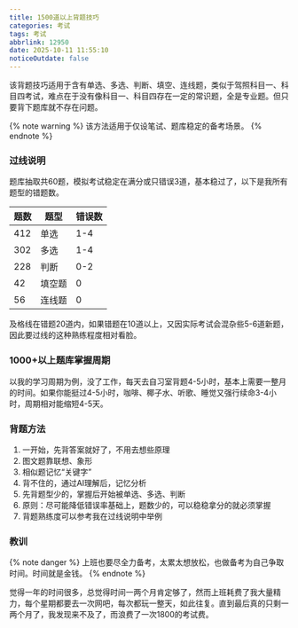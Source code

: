 ```yaml
---
title: 1500道以上背题技巧
categories: 考试
tags: 考试
abbrlink: 12950
date: 2025-10-11 11:55:10
noticeOutdate: false
---
```


该背题技巧适用于含有单选、多选、判断、填空、连线题，类似于驾照科目一、科目四考试，难点在于没有像科目一、科目四存在一定的常识题，全是专业题。但只要背下题库就不存在问题。

<!-- more -->

{% note warning %}
该方法适用于仅设笔试、题库稳定的备考场景。
{% endnote %}

### 过线说明

题库抽取共60题，模拟考试稳定在满分或只错误3道，基本稳过了，以下是我所有题型的错题数。

| 题数  | 题型  | 错误数  |
|-----|-----|------|
| 412 | 单选  | 1-4  |
| 302 | 多选  | 1-4  |
| 228 | 判断  | 0-2  |
| 42  | 填空题 | 0    |
| 56  | 连线题 | 0    |

及格线在错题20道内，如果错题在10道以上，又因实际考试会混杂些5-6道新题，因此要过线的这种熟练程度相对看脸。

### 1000+以上题库掌握周期

以我的学习周期为例，没了工作，每天去自习室背题4-5小时，基本上需要一整月的时间。如果你能挺过4-5小时，咖啡、椰子水、听歌、睡觉又强行续命3-4小时，周期相对能缩短4-5天。

### 背题方法

1. 一开始，先背答案就好了，不用去想些原理
1. 图文题靠联想、象形
1. 相似题记忆“关键字”
1. 背不住的，通过AI理解后，记忆分析
1. 先背题型少的，掌握后开始被单选、多选、判断
1. 原则：尽可能降低错误率基础上，题数少的，可以稳稳拿分的就必须掌握
1. 背题熟练度可以参考我在过线说明中举例

### 教训

{% note danger %}
上班也要尽全力备考，太累太想放松，也做备考为自己争取时间。时间就是金钱。
{% endnote %}

觉得一年的时间很多，总觉得时间一两个月肯定够了，然而上班耗费了我大量精力，每个星期都要去一次网吧，每次都玩一整天，如此往复。直到最后真的只剩一两个月了，我发现来不及了，而浪费了一次1800的考试费。

